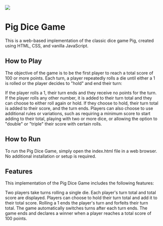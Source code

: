 <img src="https://res.cloudinary.com/dzmffwmxi/image/upload/v1716623140/Screenshot_2024-05-25_131422_c2xqx0.png"/>

# Pig Dice Game


This is a web-based implementation of the classic dice game Pig, created using HTML, CSS, and vanilla JavaScript.

## How to Play
The objective of the game is to be the first player to reach a total score of 100 or more points. Each turn, a player repeatedly rolls a die until either a 1 is rolled or the player decides to "hold" and end their turn:

If the player rolls a 1, their turn ends and they receive no points for the turn.
If the player rolls any other number, it is added to their turn total and they can choose to either roll again or hold. If they choose to hold, their turn total is added to their score, and the turn ends.
Players can also choose to use additional rules or variations, such as requiring a minimum score to start adding to their total, playing with two or more dice, or allowing the option to "double" or "triple" their score with certain rolls.

## How to Run
To run the Pig Dice Game, simply open the index.html file in a web browser. No additional installation or setup is required.

## Features
This implementation of the Pig Dice Game includes the following features:

Two players take turns rolling a single die.
Each player's turn total and total score are displayed.
Players can choose to hold their turn total and add it to their total score.
Rolling a 1 ends the player's turn and forfeits their turn total.
The game automatically switches turns after each turn ends.
The game ends and declares a winner when a player reaches a total score of 100 points.
